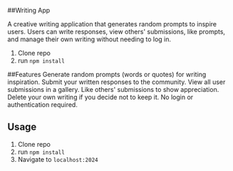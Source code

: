 ##Writing App

A creative writing application that generates random prompts to inspire users. Users can write responses, view others' submissions, like prompts, and manage their own writing without needing to log in.



1. Clone repo
2. run `npm install`

##Features
Generate random prompts (words or quotes) for writing inspiration.
Submit your written responses to the community.
View all user submissions in a gallery.
Like others' submissions to show appreciation.
Delete your own writing if you decide not to keep it.
No login or authentication required.

## Usage

1. Clone repo
2. run `npm install`
3. Navigate to `localhost:2024`



